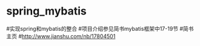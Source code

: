 # spring_mybatis
#实现spring和mybatis的整合
#项目介绍参见简书mybatis框架中17-19节
#简书主页
#http://www.jianshu.com/nb/17804501
